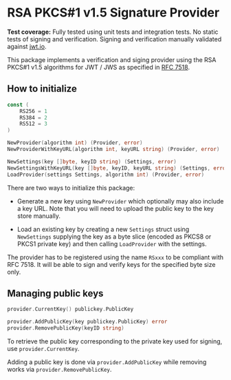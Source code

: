 RSA PKCS#1 v1.5 Signature Provider
==================================

**Test coverage:** Fully tested using unit tests and integration tests. No static tests of signing and verification. Signing and verification manually validated against [jwt.io](https://jwt.io).

This package implements a verification and siging provider using the RSA PKCS#1 v1.5 algorithms for JWT / JWS as specified in [RFC 7518](https://tools.ietf.org/html/rfc7518).

How to initialize
-----------------

```go
const (
	RS256 = 1
	RS384 = 2
	RS512 = 3
)

NewProvider(algorithm int) (Provider, error)
NewProviderWithKeyURL(algorithm int, keyURL string) (Provider, error)

NewSettings(key []byte, keyID string) (Settings, error)
NewSettingsWithKeyURL(key []byte, keyID, keyURL string) (Settings, error)
LoadProvider(settings Settings, algorithm int) (Provider, error)
```

There are two ways to initialize this package:

- Generate a new key using `NewProvider` which optionally may also include a key URL. Note that you will need to upload the public key to the key store manually.

- Load an existing key by creating a new `Settings` struct using `NewSettings` supplying the key as a byte slice (encoded as PKCS8 or PKCS1 private key) and then calling `LoadProvider` with the settings.

The provider has to be registered using the name `RSxxx` to be compliant with RFC 7518. It will be able to sign and verify keys for the specified byte size only.

Managing public keys
--------------------

```go
provider.CurrentKey() publickey.PublicKey

provider.AddPublicKey(key publickey.PublicKey) error
provider.RemovePublicKey(keyID string)
```

To retrieve the public key corresponding to the private key used for signing, use `provider.CurrentKey`.

Adding a public key is done via `provider.AddPublicKey` while removing works via `provider.RemovePublicKey`.
